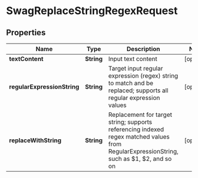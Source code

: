 
# SwagReplaceStringRegexRequest

## Properties
Name | Type | Description | Notes
------------ | ------------- | ------------- | -------------
**textContent** | **String** | Input text content |  [optional]
**regularExpressionString** | **String** | Target input regular expression (regex) string to match and be replaced; supports all regular expression values |  [optional]
**replaceWithString** | **String** | Replacement for target string; supports referencing indexed regex matched values from RegularExpressionString, such as $1, $2, and so on |  [optional]




